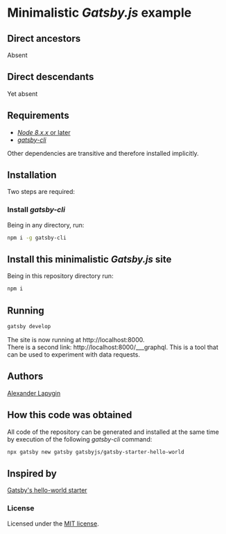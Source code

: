 # Minimalistic *Gatsby.js* example

## Direct ancestors

Absent

## Direct descendants

Yet absent

## Requirements

* [*Node 8.x.x* or later](https://nodejs.org/en/download/package-manager/)
* [*gatsby-cli*](https://www.npmjs.com/package/gatsby-cli)

Other dependencies are transitive and therefore installed implicitly.

## Installation

Two steps are required:

### Install *gatsby-cli*

Being in any directory, run:

```sh
npm i -g gatsby-cli
```

## Install this minimalistic *Gatsby.js* site

Being in this repository directory run:

```sh
npm i
```

## Running

```sh
gatsby develop
```

The site is now running at http://localhost:8000.  
There is a second link: http://localhost:8000/___graphql. This is a tool that can be used to experiment with data
requests.

## Authors

[Alexander Lapygin](https://github.com/AlexanderLapygin)

## How this code was obtained

All code of the repository can be generated and installed at the same time by execution of the following *gatsby-cli*
command:

```sh
npx gatsby new gatsby gatsbyjs/gatsby-starter-hello-world
```

## Inspired by

[Gatsby's hello-world starter](https://github.com/gatsbyjs/gatsby-starter-hello-world)

### License

Licensed under the [MIT license](./LICENSE).
